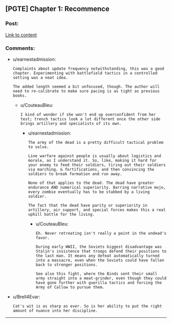 ## [PGTE] Chapter 1: Recommence

### Post:

[Link to content](https://practicalguidetoevil.wordpress.com/2020/01/10/chapter-1-recommence/)

### Comments:

- u/earnestadmission:
  ```
  Complaints about update frequency notwithstanding, this was a good chapter. Experimenting with battlefield tactics in a controlled setting was a neat idea. 

  The added length seemed a bit unfocused, though. The author will need to re-calibrate to make sure pacing is as tight as previous books.
  ```

  - u/CouteauBleu:
    ```
    I kind of wonder if she won't end up overconfident from her test; trench tactics look a lot different once the other side brings artillery and specialists of its own.
    ```

    - u/earnestadmission:
      ```
      The army of the dead is a pretty difficult tactical problem to solve.

      Line warfare against people is usually about logistics and morale, as I understand it. So, like, making it hard for your enemy to feed their soldiers, tiring out their soldiers via marching. & fortifications, and then convincing the soldiers to break formation and run away.

      None of that applies to the dead. The dead have greater endurance AND numerical superiority. Barring narrative mojo, every zombie eventually has to be stabbed by a living soldier.

      The fact that the dead have parity or superiority in artillery, air support, and special forces makes this a real uphill battle for the living.
      ```

      - u/CouteauBleu:
        ```
        Eh. Never retreating isn't really a point in the undead's favor.

        During early WWII, the Soviets biggest disadvantage was Stalin's insistence that troops defend their positions to the last man. It means any defeat automatically turned into a massacre, even when the Soviets could have fallen back to stronger positions.

        See also this fight, where the Binds sent their small army straight into a meat-grinder, even though they could have gone further with guerilla tactics and forcing the Army of Callow to pursue them.
        ```

- u/Brell4Evar:
  ```
  Cat's wit is as sharp as ever. So is her ability to put the right amount of nuance into her discipline.
  ```

---

